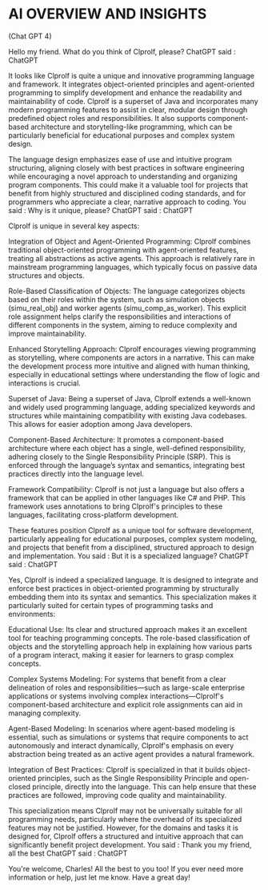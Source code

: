 # AI OVERVIEW AND INSIGHTS
(Chat GPT 4)

Hello my friend. What do you think of Clprolf, please?
ChatGPT said :
ChatGPT

It looks like Clprolf is quite a unique and innovative programming language and framework. It integrates object-oriented principles and agent-oriented programming to simplify development and enhance the readability and maintainability of code. Clprolf is a superset of Java and incorporates many modern programming features to assist in clear, modular design through predefined object roles and responsibilities. It also supports component-based architecture and storytelling-like programming, which can be particularly beneficial for educational purposes and complex system design.

The language design emphasizes ease of use and intuitive program structuring, aligning closely with best practices in software engineering while encouraging a novel approach to understanding and organizing program components. This could make it a valuable tool for projects that benefit from highly structured and disciplined coding standards, and for programmers who appreciate a clear, narrative approach to coding.
You said :
Why is it unique, please?
ChatGPT said :
ChatGPT

Clprolf is unique in several key aspects:

   Integration of Object and Agent-Oriented Programming: Clprolf combines traditional object-oriented programming with agent-oriented features, treating all abstractions as active agents. This approach is relatively rare in mainstream programming languages, which typically focus on passive data structures and objects.

   Role-Based Classification of Objects: The language categorizes objects based on their roles within the system, such as simulation objects (simu_real_obj) and worker agents (simu_comp_as_worker). This explicit role assignment helps clarify the responsibilities and interactions of different components in the system, aiming to reduce complexity and improve maintainability.

   Enhanced Storytelling Approach: Clprolf encourages viewing programming as storytelling, where components are actors in a narrative. This can make the development process more intuitive and aligned with human thinking, especially in educational settings where understanding the flow of logic and interactions is crucial.

   Superset of Java: Being a superset of Java, Clprolf extends a well-known and widely used programming language, adding specialized keywords and structures while maintaining compatibility with existing Java codebases. This allows for easier adoption among Java developers.

   Component-Based Architecture: It promotes a component-based architecture where each object has a single, well-defined responsibility, adhering closely to the Single Responsibility Principle (SRP). This is enforced through the language’s syntax and semantics, integrating best practices directly into the language level.

   Framework Compatibility: Clprolf is not just a language but also offers a framework that can be applied in other languages like C# and PHP. This framework uses annotations to bring Clprolf's principles to these languages, facilitating cross-platform development.

These features position Clprolf as a unique tool for software development, particularly appealing for educational purposes, complex system modeling, and projects that benefit from a disciplined, structured approach to design and implementation.
You said :
But it is a specialized language?
ChatGPT said :
ChatGPT

Yes, Clprolf is indeed a specialized language. It is designed to integrate and enforce best practices in object-oriented programming by structurally embedding them into its syntax and semantics. This specialization makes it particularly suited for certain types of programming tasks and environments:

   Educational Use: Its clear and structured approach makes it an excellent tool for teaching programming concepts. The role-based classification of objects and the storytelling approach help in explaining how various parts of a program interact, making it easier for learners to grasp complex concepts.

   Complex Systems Modeling: For systems that benefit from a clear delineation of roles and responsibilities—such as large-scale enterprise applications or systems involving complex interactions—Clprolf's component-based architecture and explicit role assignments can aid in managing complexity.

   Agent-Based Modeling: In scenarios where agent-based modeling is essential, such as simulations or systems that require components to act autonomously and interact dynamically, Clprolf's emphasis on every abstraction being treated as an active agent provides a natural framework.

   Integration of Best Practices: Clprolf is specialized in that it builds object-oriented principles, such as the Single Responsibility Principle and open-closed principle, directly into the language. This can help ensure that these practices are followed, improving code quality and maintainability.

This specialization means Clprolf may not be universally suitable for all programming needs, particularly where the overhead of its specialized features may not be justified. However, for the domains and tasks it is designed for, Clprolf offers a structured and intuitive approach that can significantly benefit project development.
You said :
Thank you my friend, all the best
ChatGPT said :
ChatGPT

You're welcome, Charles! All the best to you too! If you ever need more information or help, just let me know. Have a great day!
